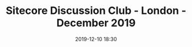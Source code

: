 ---
templateKey: 'event-page'
title: Sitecore Discussion Club - London - December 2019
sup: Sitecore Discussion Club is back!
date: 2019-12-10 18:30
image: ../../../../img/discussion-club.jpg
sponsors: Merkle
venue:
  name: Merkle
  address: Arc House, 82 Tanner St, Bermondsey, London, SE1 3GN
  position: 51.499676,-0.077099
  details: Please enter though glass door and go to reception.
agenda:
  - agenda-item:
    time: "18:30"
    value: Arrival
  - talk:
    time: "19:00"
    intro: Lightning Talks
    who: See website
    description: >
      Each participant can present anything of their recent experience or some interesting aspects of their work with Sitecore. We tend to limit these talks to 5 minutes, having up to 10 talks during the event. It serves as sort of warmup! Call for speakers opens 48 hours before the event via the Discussion Club website, where new participants have priority.
  - talk:
    time: "20:00"
    intro: Discussion
    who: Everyone!
    description: >
      This is the most important part of the event. Each participant may suggest a problem they currently have for a collective-mindset to challenge, but it's not limited to day-to-day issues. One might like to discuss new Sitecore features or whatsoever if it is interesting to other members to discuss (e.g. "can someone please tell in which cases SXA is perfect for greenfield projects and how do I 'sell' it to my client?"). All suggestions are registered at the website, and at the beginning when the organizer goes along this list - each one briefly explains the problem. Each participant votes for topics that seem to be interesting, and then the discussion starts!
  - agenda-item:
    time: "21:00"
    value: Networking      
meta:
  metaTitle: Sitecore Discussion Club, December 10, 2019, 6:30pm
  metaDescription: Sitecore Discussion Club is back! Sponsored by Merkle
  metaKeywords: sitecore, discussion club, merkle
---